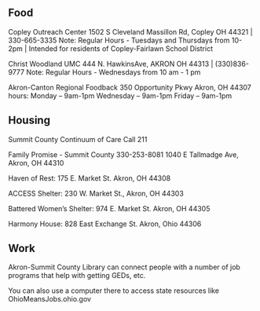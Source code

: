 ## Food

Copley Outreach Center
1502 S Cleveland Massillon Rd, Copley OH 44321 | 330-665-3335
Note: Regular Hours - Tuesdays and Thursdays from 10-2pm | Intended for residents of Copley-Fairlawn School District

Christ Woodland UMC
444 N. HawkinsAve, AKRON OH 44313 | (330)836-9777
Note: Regular Hours - Wednesdays from 10 am - 1 pm

Akron-Canton Regional Foodback
350 Opportunity Pkwy
Akron, OH 44307
hours:
    Monday – 9am-1pm
    Wednesday – 9am-1pm
    Friday – 9am-1pm

## Housing

Summit County Continuum of Care
Call 211

Family Promise - Summit County
330-253-8081
1040 E Tallmadge Ave, Akron, OH 44310

Haven of Rest: 175 E. Market St. Akron, OH 44308

ACCESS Shelter: 230 W. Market St., Akron, OH 44303

Battered Women’s Shelter: 974 E. Market St. Akron, OH 44305

Harmony House: 828 East Exchange St. Akron, Ohio 44306

## Work

Akron-Summit County Library can connect people with a number of job programs that help with getting GEDs, etc.

You can also use a computer there to access state resources like OhioMeansJobs.ohio.gov



